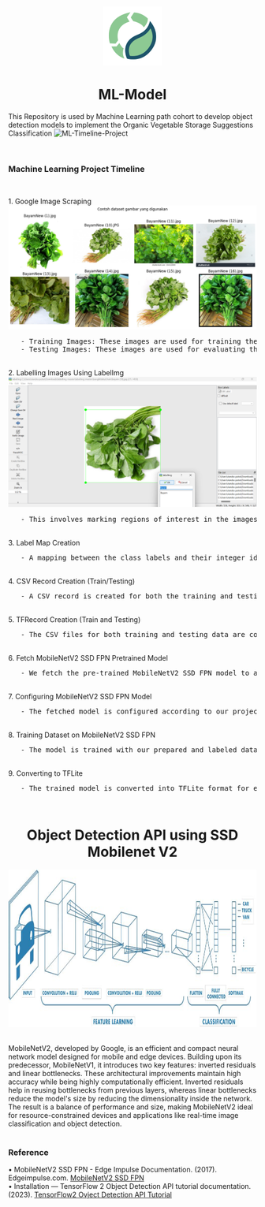 <p align="center">
  <img src="organic_logo.png" alt="Organic" height="120" />
</p>
<h1 align="center"> ML-Model </h1>

This Repository is used by Machine Learning path cohort to develop object detection models to implement the Organic Vegetable Storage Suggestions Classification
![ML-Timeline-Project](https://github.com/organic-idn/ML-Model/assets/98405455/1ba7e4c1-67d1-4d35-9545-0278ce18b3f0)

<br>
<h3>Machine Learning Project Timeline</h3>
<br>
<p>
1. Google Image Scraping
   <br>
   <img src="showdatasets.png"/>
   <pre>
   - Training Images: These images are used for training the model.
   - Testing Images: These images are used for evaluating the trained model's performance.</pre>
   <br>
2. Labelling Images Using LabelImg
   <br>
   <img src="labelImgshow.png"/>
   <pre>
   - This involves marking regions of interest in the images and assigning appropriate class labels.</pre>
   <br>
3. Label Map Creation
   <br>
   <pre>
   - A mapping between the class labels and their integer identifiers is created.</pre>
   <br>
4. CSV Record Creation (Train/Testing)
   <br>
   <pre>
   - A CSV record is created for both the training and testing datasets. This record contains image file paths, object bounding box coordinates, and class labels.</pre>
   <br>
5. TFRecord Creation (Train and Testing)
   <br>
   <pre>
   - The CSV files for both training and testing data are converted into the TFRecord format.</pre>
   <br>
6. Fetch MobileNetV2 SSD FPN Pretrained Model
   <br>
   <pre>
   - We fetch the pre-trained MobileNetV2 SSD FPN model to accelerate our training process.</pre>
   <br>
7. Configuring MobileNetV2 SSD FPN Model
   <br>
   <pre>
   - The fetched model is configured according to our project's specific needs.</pre>
   <br>
8. Training Dataset on MobileNetV2 SSD FPN
   <br>
   <pre>
   - The model is trained with our prepared and labeled dataset.</pre>
   <br>
9. Converting to TFLite
   <br>
   <pre>
   - The trained model is converted into TFLite format for efficient deployment on mobile or edge devices.</pre>
   <br>
</p>

<h1 align="center"> Object Detection API using SSD Mobilenet V2 </h1>
<p align="center">
  <img src="mobilenet.jpeg" alt="MobileNet" height="320" width="840"/>
</p>
<br>
MobileNetV2, developed by Google, is an efficient and compact neural network model designed for mobile and edge devices. Building upon its predecessor, MobileNetV1, it introduces two key features: inverted residuals and linear bottlenecks. These architectural improvements maintain high accuracy while being highly computationally efficient. Inverted residuals help in reusing bottlenecks from previous layers, whereas linear bottlenecks reduce the model's size by reducing the dimensionality inside the network. The result is a balance of performance and size, making MobileNetV2 ideal for resource-constrained devices and applications like real-time image classification and object detection.
<br>
<br>
<h3 align="left"> Reference </h3>
• MobileNetV2 SSD FPN - Edge Impulse Documentation. (2017). Edgeimpulse.com. <a href="https://docs.edgeimpulse.com/docs/edge-impulse-studio/learning-blocks/object-detection/mobilenetv2-ssd-fpn">MobileNetV2 SSD FPN</a>
<br>
• Installation — TensorFlow 2 Object Detection API tutorial documentation. (2023). <a href="https://tensorflow-object-detection-api-tutorial.readthedocs.io/en/latest/install.html">TensorFlow2 Ovject Detection API Tutorial</a>

